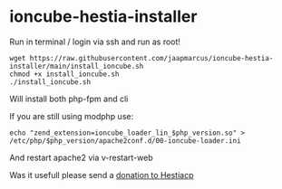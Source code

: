 # ioncube-hestia-installer

Run in terminal / login via ssh and run as root!

```
wget https://raw.githubusercontent.com/jaapmarcus/ioncube-hestia-installer/main/install_ioncube.sh
chmod +x install_ioncube.sh
./install_ioncube.sh
```

Will install both php-fpm and cli

If you are still using modphp use:
```
echo "zend_extension=ioncube_loader_lin_$php_version.so" > /etc/php/$php_version/apache2conf.d/00-ioncube-loader.ini
```

And restart apache2 via v-restart-web

Was it usefull please send a [donation to Hestiacp](https://www.paypal.com/donate/?cmd=_s-xclick&hosted_button_id=ST87LQH2CHGLA)
